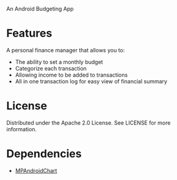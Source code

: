 
An Android Budgeting App
# Features 
A personal finance manager that allows you to:
- The ability to set a monthly budget
- Categorize each transaction
- Allowing income to be added to transactions
- All in one transaction log for easy view of financial summary
# License
Distributed under the Apache 2.0 License. See LICENSE for more information.
# Dependencies
- [MPAndroidChart](https://github.com/PhilJay/MPAndroidChart)
